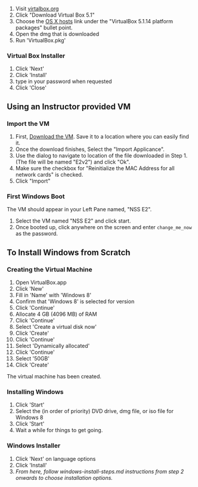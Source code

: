 
1. Visit [virtalbox.org](https://www.virtualbox.org/)
2. Click "Download Virtual Box 5.1"
3. Choose the [OS X hosts](http://download.virtualbox.org/virtualbox/5.1.14/VirtualBox-5.1.14-112924-OSX.dmg) link under the "VirtualBox 5.1.14 platform packages" bullet point.
4. Open the dmg that is downloaded
5. Run 'VirtualBox.pkg'

### Virtual Box Installer

1. Click 'Next'
2. Click 'Install'
3. type in your password when requested
4. Click 'Close'


## Using an Instructor provided VM

### Import the VM

1. First, [Download the VM](https://s3.amazonaws.com/nss-vm-images/windows/E2v2.ova). Save it to a location where you can easily find it.
2. Once the download finishes, Select the "Import Applicance".
3. Use the dialog to navigate to location of the file downloaded in Step 1. (The file will be named "E2v2") and click "Ok".
4. Make sure the checkbox for "Reinitialize the MAC Address for all network cards" is checked.
5. Click "Import"

### First Windows Boot
The VM should appear in your Left Pane named, "NSS E2".

1. Select the VM named "NSS E2" and click start.
2. Once booted up, click anywhere on the screen and enter `change_me_now` as the password.


## To Install Windows from Scratch

### Creating the Virtual Machine

1. Open VirtualBox.app
2. Click 'New'
3. Fill in 'Name' with 'Windows 8'
4. Confirm that 'Windows 8' is selected for version
5. Click 'Continue'
5. Allocate 4 GB (4096 MB) of RAM
6. Click 'Continue'
7. Select 'Create a virtual disk now'
8. Click 'Create'
9. Click 'Continue'
10. Select 'Dynamically allocated'
11. Click 'Continue'
12. Select '50GB'
13. Click 'Create'

The virtual machine has been created.

### Installing Windows

1. Click 'Start'
2. Select the (in order of priority) DVD drive, dmg file, or iso file for Windows 8
3. Click 'Start'
4. Wait a while for things to get going.

### Windows Installer

1. Click 'Next' on language options
2. Click 'Install'
3. *From here, follow windows-install-steps.md instructions from step 2 onwards to choose installation options.*
